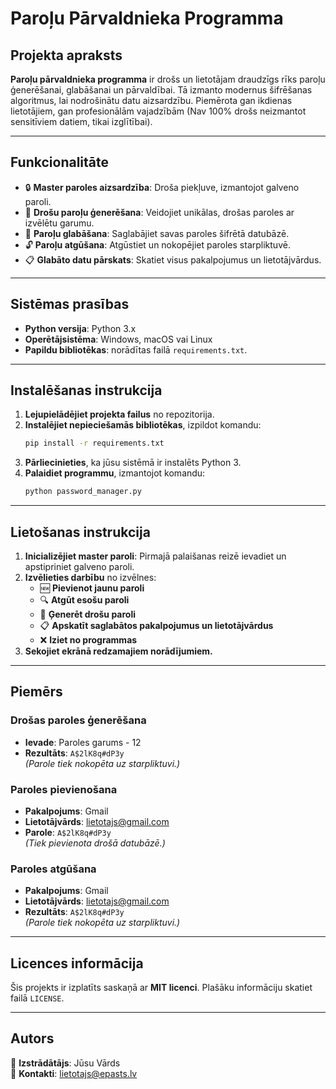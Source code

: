 # Paroļu Pārvaldnieka Programma

## Projekta apraksts
**Paroļu pārvaldnieka programma** ir drošs un lietotājam draudzīgs rīks paroļu ģenerēšanai, glabāšanai un pārvaldībai. Tā izmanto modernus šifrēšanas algoritmus, lai nodrošinātu datu aizsardzību. Piemērota gan ikdienas lietotājiem, gan profesionālām vajadzībām (Nav 100% drošs neizmantot sensitīviem datiem, tikai izglītībai).

---

## Funkcionalitāte

- 🔒 **Master paroles aizsardzība**: Droša piekļuve, izmantojot galveno paroli.
- 🔑 **Drošu paroļu ģenerēšana**: Veidojiet unikālas, drošas paroles ar izvēlētu garumu.
- 📂 **Paroļu glabāšana**: Saglabājiet savas paroles šifrētā datubāzē.
- 🔓 **Paroļu atgūšana**: Atgūstiet un nokopējiet paroles starpliktuvē.
- 📋 **Glabāto datu pārskats**: Skatiet visus pakalpojumus un lietotājvārdus.

---

## Sistēmas prasības

- **Python versija**: Python 3.x  
- **Operētājsistēma**: Windows, macOS vai Linux  
- **Papildu bibliotēkas**: norādītas failā `requirements.txt`.

---

## Instalēšanas instrukcija

1. **Lejupielādējiet projekta failus** no repozitorija.
2. **Instalējiet nepieciešamās bibliotēkas**, izpildot komandu:
   ```bash
   pip install -r requirements.txt
   ```
3. **Pārliecinieties**, ka jūsu sistēmā ir instalēts Python 3.
4. **Palaidiet programmu**, izmantojot komandu:
   ```bash
   python password_manager.py
   ```

---

## Lietošanas instrukcija

1. **Inicializējiet master paroli**: Pirmajā palaišanas reizē ievadiet un apstipriniet galveno paroli.
2. **Izvēlieties darbību** no izvēlnes:
   - 🆕 **Pievienot jaunu paroli**
   - 🔍 **Atgūt esošu paroli**
   - 🎲 **Ģenerēt drošu paroli**
   - 📋 **Apskatīt saglabātos pakalpojumus un lietotājvārdus**
   - ❌ **Iziet no programmas**
3. **Sekojiet ekrānā redzamajiem norādījumiem.**

---

## Piemērs

### Drošas paroles ģenerēšana
- **Ievade**: Paroles garums - 12  
- **Rezultāts**: `A$2lK8q#dP3y`  
  *(Parole tiek nokopēta uz starpliktuvi.)*

### Paroles pievienošana
- **Pakalpojums**: Gmail  
- **Lietotājvārds**: lietotajs@gmail.com  
- **Parole**: `A$2lK8q#dP3y`  
  *(Tiek pievienota drošā datubāzē.)*

### Paroles atgūšana
- **Pakalpojums**: Gmail  
- **Lietotājvārds**: lietotajs@gmail.com  
- **Rezultāts**: `A$2lK8q#dP3y`  
  *(Parole tiek nokopēta uz starpliktuvi.)*

---

## Licences informācija

Šis projekts ir izplatīts saskaņā ar **MIT licenci**. Plašāku informāciju skatiet failā `LICENSE`.

---

## Autors

👤 **Izstrādātājs**: Jūsu Vārds  
📧 **Kontakti**: [lietotajs@epasts.lv](mailto:lietotajs@epasts.lv)
